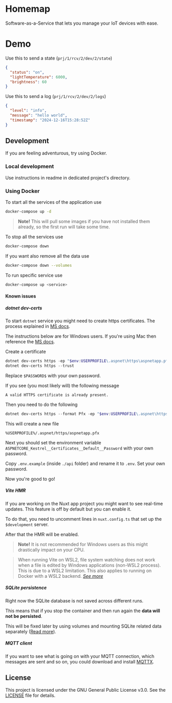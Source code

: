 # Homemap
Software-as-a-Service that lets you manage your IoT devices with ease.

# Demo
Use this to send a state (`prj/1/rcv/2/dev/2/state`)

```json
{
  "status": "on",
  "lightTemperature": 6000,
  "brightness": 60
}
```

Use this to send a log (`prj/1/rcv/2/dev/2/logs`)

```json
{
  "level": "info",
  "message": "hello world",
  "timestamp": "2024-12-16T15:28:52Z"
}
```

## Development
If you are feeling adventurous, try using Docker.

### Local development
Use instructions in readme in dedicated project's directory.

### Using Docker
To start all the services of the application use
```bash
docker-compose up -d
```

> **Note!** This will pull some images if you have not installed them already, so the first run will take some time.

To stop all the services use
```bash
docker-compose down
```

If you want also remove all the data use
```bash
docker-compose down --volumes
```

To run specific service use
```bash
docker-compose up <service>
```

#### Known issues
##### dotnet dev-certs
To start `dotnet` service you might need to create https certificates. The process explained in [MS docs](https://learn.microsoft.com/en-us/aspnet/core/security/docker-compose-https?view=aspnetcore-8.0#starting-a-container-with-https-support-using-docker-compose).

The instructions below are for Windows users. If you're using Mac then reference the [MS docs](https://learn.microsoft.com/en-us/aspnet/core/security/docker-compose-https?view=aspnetcore-8.0#starting-a-container-with-https-support-using-docker-compose).

Create a certificate
```powershell
dotnet dev-certs https -ep "$env:USERPROFILE\.aspnet\https\aspnetapp.pfx"  -p $PASSWORD$
dotnet dev-certs https --trust
```

Replace `$PASSWORD$` with your own password.

If you see (you most likely will) the following message
```
A valid HTTPS certificate is already present.
```

Then you need to do the following
```powershell
dotnet dev-certs https --format Pfx -ep "$env:USERPROFILE\.aspnet\https\aspnetapp.pfx" -p $PASSWORD$
```

This will create a new file
```
%USERPROFILE%/.aspnet/https/aspnetapp.pfx
```

Next you should set the environment variable `ASPNETCORE_Kestrel__Certificates__Default__Password` with your own password.

Copy `.env.example` (inside `./api` folder) and rename it to `.env`. Set your own password.

Now you're good to go!

##### Vite HMR
If you are working on the Nuxt app project you might want to see real-time updates. This feature is off by default but you can enable it.

To do that, you need to uncomment lines in `nuxt.config.ts` that set up the `$development` server.

After that the HMR will be enabled.

> **Note!** It is not recommended for Windows users as this might drastically impact on your CPU.

> When running Vite on WSL2, file system watching does not work when a file is edited by Windows applications (non-WSL2 process). This is due to a WSL2 limitation. This also applies to running on Docker with a WSL2 backend. _[See more](https://vite.dev/config/server-options#server-watch)_

##### SQLite persistence
Right now the SQLite database is not saved across different runs. 

This means that if you stop the container and then run again the **data will not be persisted**.

This will be fixed later by using volumes and mounting SQLite related data separately ([Read more](https://forums.docker.com/t/accessing-a-db-inside-a-docker-container/116106/6)).

##### MQTT client
If you want to see what is going on with your MQTT connection, which messages are sent and so on, you could download and install [MQTTX](https://mqttx.app/downloads).

## License
This project is licensed under the GNU General Public License v3.0. See the [LICENSE](./LICENSE) file for details.
